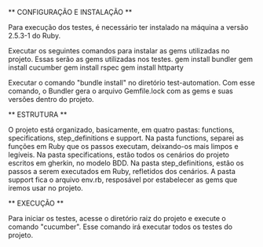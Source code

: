 ** CONFIGURAÇÃO E INSTALAÇÃO **

Para execução dos testes, é necessário ter instalado na máquina a versão 2.5.3-1 do Ruby.

Executar os seguintes comandos para instalar as gems utilizadas no projeto. Essas serão as gems utilizadas nos testes. gem install bundler gem install cucumber gem install rspec gem install httparty

Executar o comando "bundle install" no diretório test-automation. Com esse comando, o Bundler gera o arquivo Gemfile.lock com as gems e suas versões dentro do projeto.

** ESTRUTURA **

O projeto está organizado, basicamente, em quatro pastas: functions, specifications, step_definitions e support. Na pasta functions, separei as funções em Ruby que os passos executam, deixando-os mais limpos e legíveis. Na pasta specifications, estão todos os cenários do projeto escritos em gherkin, no modelo BDD. Na pasta step_definitions, estão os passos a serem executados em Ruby, refletidos dos cenários. A pasta support fica o arquivo env.rb, resposável por estabelecer as gems que iremos usar no projeto.

** EXECUÇÃO **

Para iniciar os testes, acesse o diretório raiz do projeto e execute o comando "cucumber". Esse comando irá executar todos os testes do projeto.